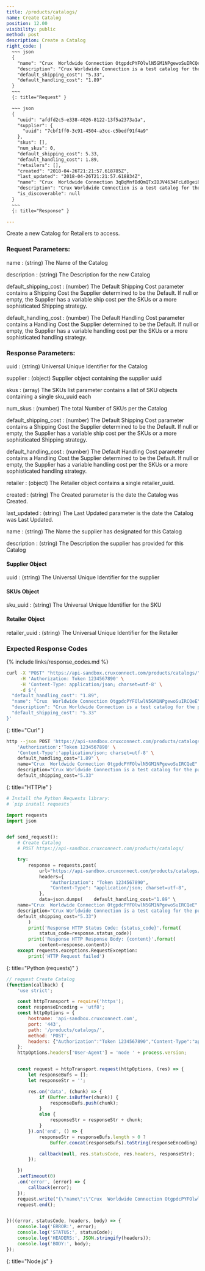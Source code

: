 ```yaml
---
title: /products/catalogs/
name: Create Catalog
position: 12.00
visibility: public
method: post
description: Create a Catalog
right_code: |
  ~~~ json
  {
    "name": "Crux  Worldwide Connection OtgpdcPYFOlwlN5GM1NPgewoSuIRCQeE",
    "description": "Crux Worldwide Connection is a test catalog for the purposes of testing",
    "default_shipping_cost": "5.33",
    "default_handling_cost": "1.89"
  }
  ~~~
  {: title="Request" }

  ~~~ json
  {
    "uuid": "afdfd2c5-e338-4026-8122-13f5a2373a1a",
    "supplier": {
      "uuid": "7cbf1ff0-3c91-4504-a3cc-c5bedf91f4a9"
    },
    "skus": [],
    "num_skus": 0,
    "default_shipping_cost": 5.33,
    "default_handling_cost": 1.89,
    "retailers": [],
    "created": "2018-04-26T21:21:57.618785Z",
    "last_updated": "2018-04-26T21:21:57.618834Z",
    "name": "Crux  Worldwide Connection 3qBqMnfBdQmQTxIDJV4634FcLd0gei8y",
    "description": "Crux Worldwide Connection is a test catalog for the purposes of testing",
    "is_discoverable": null
  }
  ~~~
  {: title="Response" }

---
```

Create a new Catalog for Retailers to access.


### Request Parameters:

name
: (string) The Name of the Catalog

description
: (string) The Description for the new Catalog

default_shipping_cost
: (number) The Default Shipping Cost parameter contains a Shipping Cost the Supplier determined to be the Default. If null or empty, the Supplier has a variable ship cost per the SKUs or a more sophisticated Shipping strategy.

default_handling_cost
: (number) The Default Handling Cost parameter contains a Handling Cost the Supplier determined to be the Default. If null or empty, the Supplier has a variable handling cost per the SKUs or a more sophisticated handling strategy.

### Response Parameters:

uuid
: (string) Universal Unique Identifier for the Catalog

supplier
: (object) Supplier object containing the supplier uuid

skus
: (array) The SKUs list parameter contains a list of SKU objects containing a single sku_uuid each

num_skus
: (number) The total Number of SKUs per the Catalog

default_shipping_cost
: (number) The Default Shipping Cost parameter contains a Shipping Cost the Supplier determined to be the Default. If null or empty, the Supplier has a variable ship cost per the SKUs or a more sophisticated Shipping strategy.

default_handling_cost
: (number) The Default Handling Cost parameter contains a Handling Cost the Supplier determined to be the Default. If null or empty, the Supplier has a variable handling cost per the SKUs or a more sophisticated handling strategy.

retailer
: (object) The Retailer object contains a single retailer_uuid.

created
: (string) The Created parameter is the date the Catalog was Created.

last_updated
: (string) The Last Updated parameter is the date the Catalog was Last Updated.

name
: (string) The Name the supplier has designated for this Catalog

description
: (string) The Description the supplier has provided for this Catalog

#### Supplier Object

uuid
: (string) The Universal Unique Identifier for the supplier

#### SKUs Object

sku_uuid
: (string) The Universal Unique Identifier for the SKU


#### Retailer Object

retailer_uuid
: (string) The Universal Unique Identifier for the Retailer

### Expected Response Codes

{% include links/response_codes.md %}


~~~ bash
curl -X "POST" "https://api-sandbox.cruxconnect.com/products/catalogs/" \
     -H 'Authorization: Token 1234567890' \
     -H 'Content-Type: application/json; charset=utf-8' \
     -d $'{
  "default_handling_cost": "1.89",
  "name": "Crux  Worldwide Connection OtgpdcPYFOlwlN5GM1NPgewoSuIRCQeE",
  "description": "Crux Worldwide Connection is a test catalog for the purposes of testing",
  "default_shipping_cost": "5.33"
}'

~~~
{: title="Curl" }

~~~ bash
http --json POST 'https://api-sandbox.cruxconnect.com/products/catalogs/' \
    'Authorization':'Token 1234567890' \
    'Content-Type':'application/json; charset=utf-8' \
    default_handling_cost="1.89" \
    name="Crux  Worldwide Connection OtgpdcPYFOlwlN5GM1NPgewoSuIRCQeE" \
    description="Crux Worldwide Connection is a test catalog for the purposes of testing" \
    default_shipping_cost="5.33"

~~~
{: title="HTTPie" }

~~~ python
# Install the Python Requests library:
# `pip install requests`

import requests
import json


def send_request():
    # Create Catalog
    # POST https://api-sandbox.cruxconnect.com/products/catalogs/

    try:
        response = requests.post(
            url="https://api-sandbox.cruxconnect.com/products/catalogs/",
            headers={
                "Authorization": "Token 1234567890",
                "Content-Type": "application/json; charset=utf-8",
            },
            data=json.dumps(    default_handling_cost="1.89" \
    name="Crux  Worldwide Connection OtgpdcPYFOlwlN5GM1NPgewoSuIRCQeE" \
    description="Crux Worldwide Connection is a test catalog for the purposes of testing" \
    default_shipping_cost="5.33")
        )
        print('Response HTTP Status Code: {status_code}'.format(
            status_code=response.status_code))
        print('Response HTTP Response Body: {content}'.format(
            content=response.content))
    except requests.exceptions.RequestException:
        print('HTTP Request failed')

~~~
{: title="Python (requests)" }

~~~ javascript
// request Create Catalog
(function(callback) {
    'use strict';

    const httpTransport = require('https');
    const responseEncoding = 'utf8';
    const httpOptions = {
        hostname: 'api-sandbox.cruxconnect.com',
        port: '443',
        path: '/products/catalogs/',
        method: 'POST',
        headers: {"Authorization":"Token 1234567890","Content-Type":"application/json; charset=utf-8"}
    };
    httpOptions.headers['User-Agent'] = 'node ' + process.version;


    const request = httpTransport.request(httpOptions, (res) => {
        let responseBufs = [];
        let responseStr = '';

        res.on('data', (chunk) => {
            if (Buffer.isBuffer(chunk)) {
                responseBufs.push(chunk);
            }
            else {
                responseStr = responseStr + chunk;
            }
        }).on('end', () => {
            responseStr = responseBufs.length > 0 ?
                Buffer.concat(responseBufs).toString(responseEncoding) : responseStr;

            callback(null, res.statusCode, res.headers, responseStr);
        });

    })
    .setTimeout(0)
    .on('error', (error) => {
        callback(error);
    });
    request.write("{\"name\":\"Crux  Worldwide Connection OtgpdcPYFOlwlN5GM1NPgewoSuIRCQeE\",\"description\":\"Crux Worldwide Connection is a test catalog for the purposes of testing\",\"default_shipping_cost\":\"5.33\",\"default_handling_cost\":\"1.89\"}")
    request.end();


})((error, statusCode, headers, body) => {
    console.log('ERROR:', error);
    console.log('STATUS:', statusCode);
    console.log('HEADERS:', JSON.stringify(headers));
    console.log('BODY:', body);
});

~~~
{: title="Node.js" }
